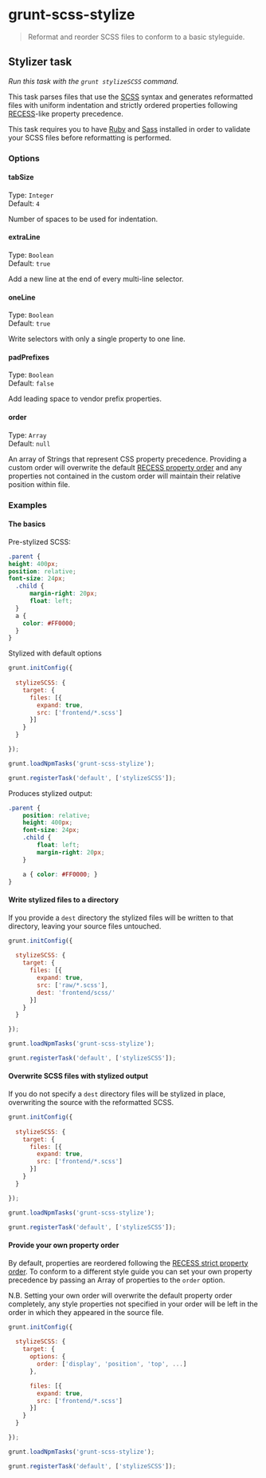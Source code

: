 # grunt-scss-stylize

> Reformat and reorder SCSS files to conform to a basic styleguide.


## Stylizer task
_Run this task with the `grunt stylizeSCSS` command._

This task parses files that use the [SCSS](http://sass-lang.com/documentation/file.SCSS_FOR_SASS_USERS.html) syntax and generates reformatted files with uniform indentation and strictly ordered properties following [RECESS](https://github.com/twitter/recess)-like property precedence.

This task requires you to have [Ruby](http://www.ruby-lang.org/en/downloads/) and [Sass](http://sass-lang.com/download.html) installed in order to validate your SCSS files before reformatting is performed.

### Options


#### tabSize

Type: `Integer`  
Default: `4`

Number of spaces to be used for indentation.

#### extraLine

Type: `Boolean`  
Default: `true`

Add a new line at the end of every multi-line selector.

#### oneLine

Type: `Boolean`  
Default: `true`

Write selectors with only a single property to one line.

#### padPrefixes

Type: `Boolean`  
Default: `false`

Add leading space to vendor prefix properties.

#### order

Type: `Array`  
Default: `null`

An array of Strings that represent CSS property precedence. Providing a custom order will overwrite the default [RECESS property order](https://github.com/twitter/recess/blob/master/lib/lint/strict-property-order.js) and any properties not contained in the custom order will maintain their relative position within file. 


### Examples

#### The basics

Pre-stylized SCSS:

```css
.parent {
height: 400px;
position: relative;
font-size: 24px;
  .child {
      margin-right: 20px;
      float: left;
  }
  a {
    color: #FF0000;
  }
}

```

Stylized with default options

```javascript
grunt.initConfig({
  
  stylizeSCSS: { 
    target: {
      files: [{
        expand: true,
        src: ['frontend/*.scss']
      }]
    }
  }

});

grunt.loadNpmTasks('grunt-scss-stylize');

grunt.registerTask('default', ['stylizeSCSS']);
```

Produces stylized output:

```css
.parent {
    position: relative;
    height: 400px;
    font-size: 24px;
    .child {
        float: left;
        margin-right: 20px;
    }

    a { color: #FF0000; }
}

```


#### Write stylized files to a directory

If you provide a `dest` directory the stylized files will be written to that directory, leaving your source files untouched.

```javascript
grunt.initConfig({
  
  stylizeSCSS: { 
    target: {
      files: [{
        expand: true,
        src: ['raw/*.scss'], 
        dest: 'frontend/scss/'
      }]
    }
  }

});

grunt.loadNpmTasks('grunt-scss-stylize');

grunt.registerTask('default', ['stylizeSCSS']);
```

#### Overwrite SCSS files with stylized output

If you do not specify a `dest` directory files will be stylized in place, overwriting the source with the reformatted SCSS. 

```javascript
grunt.initConfig({
  
  stylizeSCSS: { 
    target: {
      files: [{
        expand: true,
        src: ['frontend/*.scss']
      }]
    }
  }

});

grunt.loadNpmTasks('grunt-scss-stylize');

grunt.registerTask('default', ['stylizeSCSS']);
```

#### Provide your own property order

By default, properties are reordered following the [RECESS strict property order](https://github.com/twitter/recess/blob/master/lib/lint/strict-property-order.js). To conform to a different style guide you can set your own property precedence by passing an Array of properties to the `order` option. 

N.B. Setting your own order will overwrite the default property order completely, any style properties not specified in your order will be left in the order in which they appeared in the source file.

```javascript
grunt.initConfig({
  
  stylizeSCSS: { 
    target: {
      options: {
        order: ['display', 'position', 'top', ...]
      },

      files: [{
        expand: true,
        src: ['frontend/*.scss']
      }]
    }
  }

});

grunt.loadNpmTasks('grunt-scss-stylize');

grunt.registerTask('default', ['stylizeSCSS']);
```